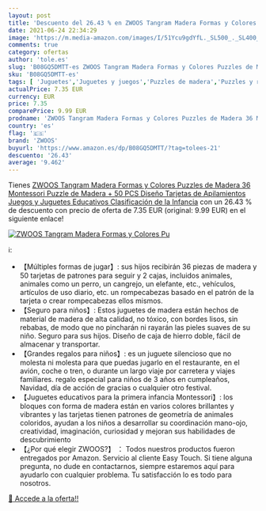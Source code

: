 ```yaml
---
layout: post
title: 'Descuento del 26.43 % en ZWOOS Tangram Madera Formas y Colores Pu'
date: 2021-06-24 22:34:29
image: 'https://m.media-amazon.com/images/I/51Ycu9gdYfL._SL500_._SL400_.jpg'
comments: true
category: ofertas
author: 'tole.es'
slug: 'B08GQ5DMTT-es ZWOOS Tangram Madera Formas y Colores Puzzles de Madera 36...'
sku: 'B08GQ5DMTT-es'
tags: [ 'Juguetes','Juguetes y juegos','Puzzles de madera','Puzzles y rompecabezas','juguetes','puzzle','puzzles','zwoos', ]
actualPrice: 7.35 EUR
currency: EUR
price: 7.35
comparePrice: 9.99 EUR
prodname: 'ZWOOS Tangram Madera Formas y Colores Puzzles de Madera 36 Montessori Puzzle de Madera + 50 PCS Diseño Tarjetas de Apilamientos Juegos y Juguetes Educativos Clasificación de la Infancia'
country: 'es'
flag: '🇪🇸'
brand: 'ZWOOS'
buyurl: 'https://www.amazon.es/dp/B08GQ5DMTT/?tag=tolees-21'
descuento: '26.43'
average: '9.462'
---
```


Tienes [ZWOOS Tangram Madera Formas y Colores Puzzles de Madera 36 Montessori Puzzle de Madera + 50 PCS Diseño Tarjetas de Apilamientos Juegos y Juguetes Educativos Clasificación de la Infancia](https://www.amazon.es/dp/B08GQ5DMTT/?tag=tolees-21) con un 26.43 % de descuento con precio de oferta de 7.35 EUR (original: 9.99 EUR) en el siguiente enlace!

[![ZWOOS Tangram Madera Formas y Colores Pu](https://m.media-amazon.com/images/I/51Ycu9gdYfL._SL500_._SL400_.jpg)](https://www.amazon.es/dp/B08GQ5DMTT/?tag=tolees-21)

ℹ️:

- 【Múltiples formas de jugar】: sus hijos recibirán 36 piezas de madera y 50 tarjetas de patrones para seguir y 2 cajas, incluidos animales, animales como un perro, un cangrejo, un elefante, etc., vehículos, artículos de uso diario, etc. un rompecabezas basado en el patrón de la tarjeta o crear rompecabezas ellos mismos.
- 【Seguro para niños】: Estos juguetes de madera están hechos de material de madera de alta calidad, no tóxico, con bordes lisos, sin rebabas, de modo que no pincharán ni rayarán las pieles suaves de su niño. Seguro para sus hijos. Diseño de caja de hierro doble, fácil de almacenar y transportar.
- 【Grandes regalos para niños】: es un juguete silencioso que no molesta ni molesta para que puedas jugarlo en el restaurante, en el avión, coche o tren, o durante un largo viaje por carretera y viajes familiares. regalo especial para niños de 3 años en cumpleaños, Navidad, día de acción de gracias o cualquier otro festival.
- 【Juguetes educativos para la primera infancia Montessori】: los bloques con forma de madera están en varios colores brillantes y vibrantes y las tarjetas tienen patrones de geometría de animales coloridos, ayudan a los niños a desarrollar su coordinación mano-ojo, creatividad, imaginación, curiosidad y mejoran sus habilidades de descubrimiento
- 【¿Por qué elegir ZWOOS?】 ： Todos nuestros productos fueron entregados por Amazon. Servicio al cliente Easy Touch. Si tiene alguna pregunta, no dude en contactarnos, siempre estaremos aquí para ayudarlo con cualquier problema. Tu satisfacción lo es todo para nosotros.

[🛒 Accede a la oferta!!](https://www.amazon.es/dp/B08GQ5DMTT/?tag=tolees-21)
